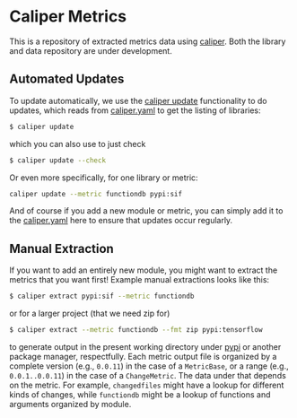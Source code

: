 # Caliper Metrics

This is a repository of extracted metrics data using [caliper](https://github.com/vsoch/caliper). 
Both the library and data repository are under development.

## Automated Updates

To update automatically, we use the [caliper update](https://caliper-python.readthedocs.io/en/latest/getting_started/user-guide.html#checking-and-updating-metrics)
functionality to do updates, which reads from [caliper.yaml](caliper.yaml) to get the listing of libraries:

```bash
$ caliper update
```

which you can also use to just check

```bash
$ caliper update --check
```

Or even more specifically, for one library or metric:

```bash
caliper update --metric functiondb pypi:sif
```

And of course if you add a new module or metric, you can simply add it to the
[caliper.yaml](caliper.yaml) here to ensure that updates occur regularly.


## Manual Extraction

If you want to add an entirely new module, you might want to extract the
metrics that you want first! Example manual extractions looks like this:

```bash
$ caliper extract pypi:sif --metric functiondb
```

or for a larger project (that we need zip for)

```bash
$ caliper extract --metric functiondb --fmt zip pypi:tensorflow
```

to generate output in the present working directory under [pypi](pypi) or another
package manager, respectfully. Each metric output file is organized by a complete
version (e.g., `0.0.11`) in the case of a `MetricBase`, or a range (e.g., `0.0.1..0.0.11`)
in the case of a `ChangeMetric`. The data under that depends on the metric. For example,
`changedfiles` might have a lookup for different kinds of changes, while `functiondb` might
be a lookup of functions and arguments organized by module.
